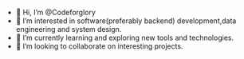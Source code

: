 - 👋 Hi, I’m @Codeforglory
- 👀 I’m interested in software(preferably backend) development,data engineering and system design.
- 🌱 I’m currently learning and exploring new tools and technologies.
- 💞️ I’m looking to collaborate on interesting projects.

<!---
Codeforglory/Codeforglory is a ✨ special ✨ repository because its `README.md` (this file) appears on your GitHub profile.
You can click the Preview link to take a look at your changes.
--->
